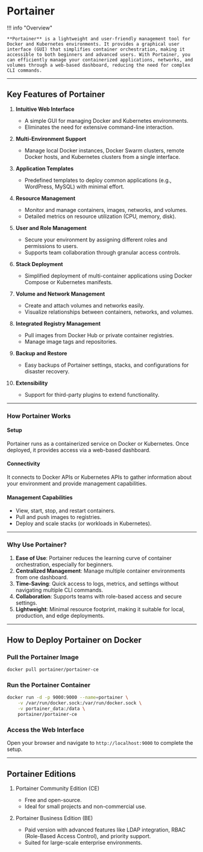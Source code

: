 # Portainer

!!! info "Overview"

    **Portainer** is a lightweight and user-friendly management tool for Docker and Kubernetes environments. It provides a graphical user interface (GUI) that simplifies container orchestration, making it accessible to both beginners and advanced users. With Portainer, you can efficiently manage your containerized applications, networks, and volumes through a web-based dashboard, reducing the need for complex CLI commands.

---

## Key Features of Portainer

1. **Intuitive Web Interface**

    - A simple GUI for managing Docker and Kubernetes environments.
    - Eliminates the need for extensive command-line interaction.

2. **Multi-Environment Support**

    - Manage local Docker instances, Docker Swarm clusters, remote Docker hosts, and Kubernetes clusters from a single interface.

3. **Application Templates**

    - Predefined templates to deploy common applications (e.g., WordPress, MySQL) with minimal effort.

4. **Resource Management**

    - Monitor and manage containers, images, networks, and volumes.
    - Detailed metrics on resource utilization (CPU, memory, disk).

5. **User and Role Management**

    - Secure your environment by assigning different roles and permissions to users.
    - Supports team collaboration through granular access controls.

6. **Stack Deployment**

    - Simplified deployment of multi-container applications using Docker Compose or Kubernetes manifests.

7. **Volume and Network Management**

    - Create and attach volumes and networks easily.
    - Visualize relationships between containers, networks, and volumes.

8. **Integrated Registry Management**

    - Pull images from Docker Hub or private container registries.
    - Manage image tags and repositories.

9. **Backup and Restore**

    - Easy backups of Portainer settings, stacks, and configurations for disaster recovery.

10. **Extensibility**

    - Support for third-party plugins to extend functionality.

---

### How Portainer Works

#### Setup

Portainer runs as a containerized service on Docker or Kubernetes. Once deployed, it provides access via a web-based dashboard.
  
#### Connectivity

It connects to Docker APIs or Kubernetes APIs to gather information about your environment and provide management capabilities.

#### Management Capabilities

- View, start, stop, and restart containers.
- Pull and push images to registries.
- Deploy and scale stacks (or workloads in Kubernetes).

---

### Why Use Portainer?

1. **Ease of Use**: Portainer reduces the learning curve of container orchestration, especially for beginners.  
2. **Centralized Management**: Manage multiple container environments from one dashboard.  
3. **Time-Saving**: Quick access to logs, metrics, and settings without navigating multiple CLI commands.  
4. **Collaboration**: Supports teams with role-based access and secure settings.  
5. **Lightweight**: Minimal resource footprint, making it suitable for local, production, and edge deployments.

---

## How to Deploy Portainer on Docker

### Pull the Portainer Image

```bash
docker pull portainer/portainer-ce
```

### Run the Portainer Container

```bash
docker run -d -p 9000:9000 --name=portainer \
    -v /var/run/docker.sock:/var/run/docker.sock \
    -v portainer_data:/data \
    portainer/portainer-ce
```

### Access the Web Interface

Open your browser and navigate to `http://localhost:9000` to complete the setup.

---

## Portainer Editions

1. Portainer Community Edition (CE)

   - Free and open-source.
   - Ideal for small projects and non-commercial use.

2. Portainer Business Edition (BE)

   - Paid version with advanced features like LDAP integration, RBAC (Role-Based Access Control), and priority support.
   - Suited for large-scale enterprise environments.
